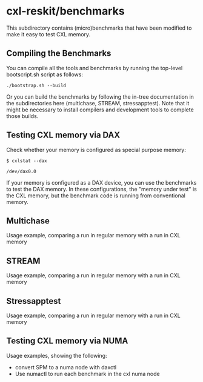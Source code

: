 # cxl-reskit/benchmarks

This subdirectory contains (micro)benchmarks that have been modified to make it easy to test
CXL memory.

## Compiling the Benchmarks

You can compile all the tools and benchmarks by running the top-level bootscript.sh script as follows:

```
./bootstrap.sh --build
```

Or you can build the benchmarks by following the in-tree documentation in the subdirectories here 
(multichase, STREAM, stressapptest). Note that it might be necessary to install compilers and 
development tools to complete those builds.

## Testing CXL memory via DAX

Check whether your memory is configured as special purpose memory:

```
$ cxlstat --dax

/dev/dax0.0
```

If your memory is configured as a DAX device, you can use the benchmarks to test the DAX memory.
In these configurations, the "memory under test" is the CXL memory, but the benchmark code is running
from conventional memory.

## Multichase

Usage example, comparing a run in regular memory with a run in CXL memory

## STREAM

Usage example, comparing a run in regular memory with a run in CXL memory

## Stressapptest

Usage example, comparing a run in regular memory with a run in CXL memory

## Testing CXL memory via NUMA

Usage examples, showing the following:
* convert SPM to a numa node with daxctl
* Use numactl to run each benchmark in the cxl numa node

